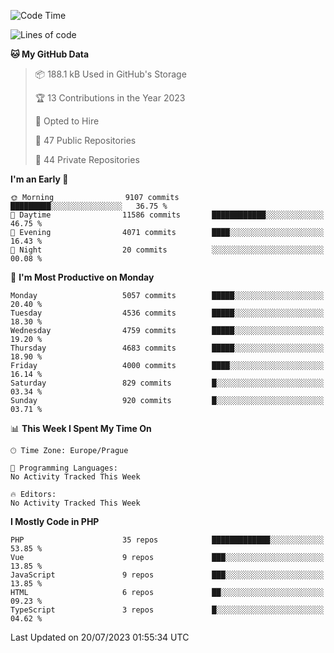 <!--START_SECTION:waka-->
![Code Time](http://img.shields.io/badge/Code%20Time-1%2C583%20hrs%2058%20mins-blue)

![Lines of code](https://img.shields.io/badge/From%20Hello%20World%20I%27ve%20Written-8.0%20million%20lines%20of%20code-blue)

**🐱 My GitHub Data** 

> 📦 188.1 kB Used in GitHub's Storage 
 > 
> 🏆 13 Contributions in the Year 2023
 > 
> 💼 Opted to Hire
 > 
> 📜 47 Public Repositories 
 > 
> 🔑 44 Private Repositories 
 > 
**I'm an Early 🐤** 

```text
🌞 Morning                9107 commits        █████████░░░░░░░░░░░░░░░░   36.75 % 
🌆 Daytime                11586 commits       ████████████░░░░░░░░░░░░░   46.75 % 
🌃 Evening                4071 commits        ████░░░░░░░░░░░░░░░░░░░░░   16.43 % 
🌙 Night                  20 commits          ░░░░░░░░░░░░░░░░░░░░░░░░░   00.08 % 
```
📅 **I'm Most Productive on Monday** 

```text
Monday                   5057 commits        █████░░░░░░░░░░░░░░░░░░░░   20.40 % 
Tuesday                  4536 commits        █████░░░░░░░░░░░░░░░░░░░░   18.30 % 
Wednesday                4759 commits        █████░░░░░░░░░░░░░░░░░░░░   19.20 % 
Thursday                 4683 commits        █████░░░░░░░░░░░░░░░░░░░░   18.90 % 
Friday                   4000 commits        ████░░░░░░░░░░░░░░░░░░░░░   16.14 % 
Saturday                 829 commits         █░░░░░░░░░░░░░░░░░░░░░░░░   03.34 % 
Sunday                   920 commits         █░░░░░░░░░░░░░░░░░░░░░░░░   03.71 % 
```


📊 **This Week I Spent My Time On** 

```text
🕑︎ Time Zone: Europe/Prague

💬 Programming Languages: 
No Activity Tracked This Week

🔥 Editors: 
No Activity Tracked This Week
```

**I Mostly Code in PHP** 

```text
PHP                      35 repos            █████████████░░░░░░░░░░░░   53.85 % 
Vue                      9 repos             ███░░░░░░░░░░░░░░░░░░░░░░   13.85 % 
JavaScript               9 repos             ███░░░░░░░░░░░░░░░░░░░░░░   13.85 % 
HTML                     6 repos             ██░░░░░░░░░░░░░░░░░░░░░░░   09.23 % 
TypeScript               3 repos             █░░░░░░░░░░░░░░░░░░░░░░░░   04.62 % 
```




 Last Updated on 20/07/2023 01:55:34 UTC
<!--END_SECTION:waka-->
<!--
**AlexKratky/AlexKratky** is a ✨ _special_ ✨ repository because its `README.md` (this file) appears on your GitHub profile.

Here are some ideas to get you started:

- 🔭 I’m currently working on ...
- 🌱 I’m currently learning ...
- 👯 I’m looking to collaborate on ...
- 🤔 I’m looking for help with ...
- 💬 Ask me about ...
- 📫 How to reach me: ...
- 😄 Pronouns: ...
- ⚡ Fun fact: ...
-->

